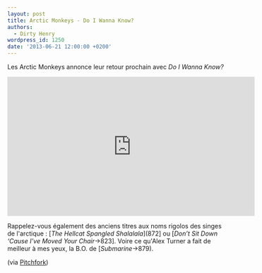 ```yaml
---
layout: post
title: Arctic Monkeys - Do I Wanna Know?
authors:
  - Dirty Henry
wordpress_id: 1250
date: '2013-06-21 12:00:00 +0200'
---
```

Les Arctic Monkeys annonce leur retour prochain avec *Do I Wanna Know?*

<iframe width="560" height="315" src="http://www.youtube.com/embed/bpOSxM0rNPM" frameborder="0" allowfullscreen></iframe>

Rappelez-vous également des anciens titres aux noms rigolos des singes de l'arctique : [*The Hellcat Spangled Shalalala*](872] ou [*Don’t Sit Down ‘Cause I’ve Moved Your Chair*->823]. Voire ce qu'Alex Turner a fait de meilleur à mes yeux, la B.O. de [*Submarine*->879).

(via [Pitchfork](http://pitchfork.com/news/51224-listen-new-arctic-monkeys-do-i-wanna-know/))
